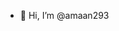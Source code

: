 - 👋 Hi, I’m @amaan293



<!---
amaan293/amaan293 is a ✨ special ✨ repository because its `README.md` (this file) appears on your GitHub profile.
You can click the Preview link to take a look at your changes.
--->
